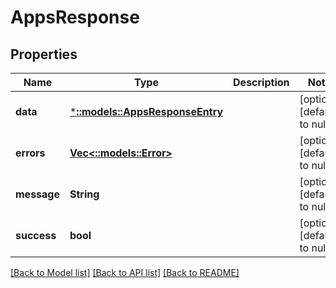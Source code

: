 # AppsResponse

## Properties

| Name        | Type                                                     | Description | Notes                        |
| ----------- | -------------------------------------------------------- | ----------- | ---------------------------- |
| **data**    | [***::models::AppsResponseEntry**](AppsResponseEntry.md) |             | [optional] [default to null] |
| **errors**  | [**Vec<::models::Error>**](Error.md)                     |             | [optional] [default to null] |
| **message** | **String**                                               |             | [optional] [default to null] |
| **success** | **bool**                                                 |             | [optional] [default to null] |

[[Back to Model list]](../README.md#documentation-for-models) [[Back to API list]](../README.md#documentation-for-api-endpoints) [[Back to README]](../README.md)

